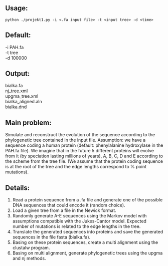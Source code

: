 ## Usage:
```
python ./projekt1.py -i <.fa input file> -t <input tree> -d <time>
```
## Default:
-i PAH.fa <br />
-t tree <br />
-d 100000 <br />

## Output:
bialka.fa <br />
nj_tree.xml <br />
upgma_tree.xml <br />
bialka_aligned.aln <br />
bialka.dnd <br />

## Main problem:
Simulate and reconstruct the evolution of the sequence according to the phylogenetic tree contained in the input file.
Assumption: we have a sequence coding a human protein (default: phenylalanine hydroxylase in the PAH.fa file). We imagine that in the future 5 different proteins will evolve from it (by speciation lasting millions of years), A, B, C, D and E according to the scheme from the tree file.
(We assume that the protein coding sequence is at the root of the tree and the edge lengths correspond to % point mutations).

## Details:
1. Read a protein sequence from a .fa file and generate one of the possible DNA sequences that could encode it (random choice).
2. Load a given tree from a file in the Newick format.
3. Randomly generate A-E sequences using the Markov model with assumptions compatible with the Jukes-Cantor model. Expected number of mutations is related to the edge lengths in the tree.
4. Translate the generated sequences into proteins and save the generated sequences in the file fasta (bialka.fa).
5. Basing on these protein sequences, create a multi alignment using the clustalw program.
6. Basing on multi alignment, generate phylogenetic trees using the upgma and nj methods.
